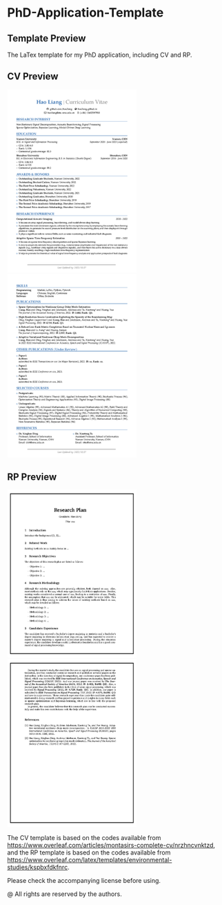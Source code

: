 # PhD-Application-Template

Template Preview
----------

The LaTex template for my PhD application, including CV and RP.

CV Preview
----------
<img src="cv_Page1.png" style="width: 300px"> <img src="cv_Page2.png" style="width: 300px">

RP Preview
----------
<img src="rp_Page1.png" style="width: 300px"> <img src="rp_Page2.png" style="width: 300px">

The CV template is based on the codes available from https://www.overleaf.com/articles/montasirs-complete-cv/nrzhncvnktzd, and the RP template is based on the codes available from https://www.overleaf.com/latex/templates/environmental-studies/kspbxfdkfnrc.

Please check the accompanying license before using.

@ All rights are reserved by the authors.
